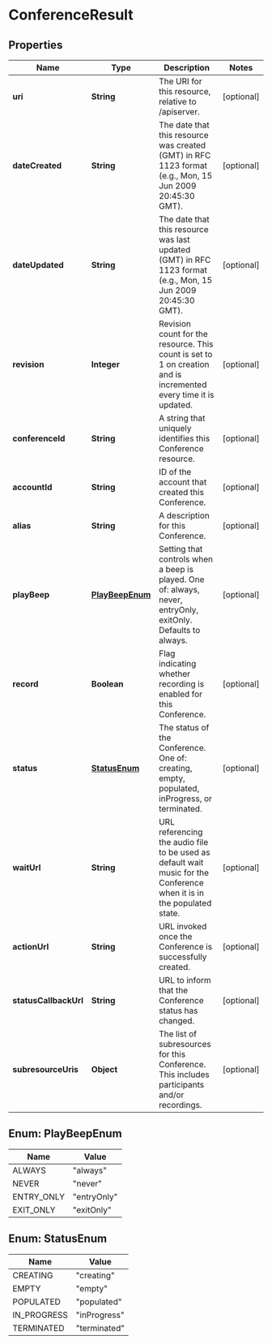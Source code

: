 

# ConferenceResult


## Properties

Name | Type | Description | Notes
------------ | ------------- | ------------- | -------------
**uri** | **String** | The URI for this resource, relative to /apiserver. |  [optional]
**dateCreated** | **String** | The date that this resource was created (GMT) in RFC 1123 format (e.g., Mon, 15 Jun 2009 20:45:30 GMT). |  [optional]
**dateUpdated** | **String** | The date that this resource was last updated (GMT) in RFC 1123 format (e.g., Mon, 15 Jun 2009 20:45:30 GMT). |  [optional]
**revision** | **Integer** | Revision count for the resource. This count is set to 1 on creation and is incremented every time it is updated. |  [optional]
**conferenceId** | **String** | A string that uniquely identifies this Conference resource. |  [optional]
**accountId** | **String** | ID of the account that created this Conference. |  [optional]
**alias** | **String** | A description for this Conference. |  [optional]
**playBeep** | [**PlayBeepEnum**](#PlayBeepEnum) | Setting that controls when a beep is played. One of: always, never, entryOnly, exitOnly. Defaults to always. |  [optional]
**record** | **Boolean** | Flag indicating whether recording is enabled for this Conference. |  [optional]
**status** | [**StatusEnum**](#StatusEnum) | The status of the Conference. One of: creating, empty, populated, inProgress, or terminated. |  [optional]
**waitUrl** | **String** | URL referencing the audio file to be used as default wait music for the Conference when it is in the populated state. |  [optional]
**actionUrl** | **String** | URL invoked once the Conference is successfully created. |  [optional]
**statusCallbackUrl** | **String** | URL to inform that the Conference status has changed. |  [optional]
**subresourceUris** | **Object** | The list of subresources for this Conference. This includes participants and/or recordings. |  [optional]



## Enum: PlayBeepEnum

Name | Value
---- | -----
ALWAYS | &quot;always&quot;
NEVER | &quot;never&quot;
ENTRY_ONLY | &quot;entryOnly&quot;
EXIT_ONLY | &quot;exitOnly&quot;



## Enum: StatusEnum

Name | Value
---- | -----
CREATING | &quot;creating&quot;
EMPTY | &quot;empty&quot;
POPULATED | &quot;populated&quot;
IN_PROGRESS | &quot;inProgress&quot;
TERMINATED | &quot;terminated&quot;



